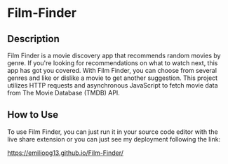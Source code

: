 # Film-Finder
## Description

Film Finder is a movie discovery app that recommends random movies by genre. If you're looking for recommendations on what to watch next, this app has got you covered. With Film Finder, you can choose from several genres and like or dislike a movie to get another suggestion. This project utilizes HTTP requests and asynchronous JavaScript to fetch movie data from The Movie Database (TMDB) API.

## How to Use

To use Film Finder, you can just run it in your source code editor with the live share extension or you can just see my deployment following the link: 

https://emiliopg13.github.io/Film-Finder/
